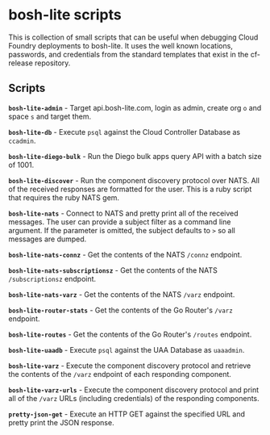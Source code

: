 # bosh-lite scripts

This is collection of small scripts that can be useful when debugging Cloud
Foundry deployments to bosh-lite. It uses the well known locations, passwords,
and credentials from the standard templates that exist in the cf-release
repository.

## Scripts

**`bosh-lite-admin`** - Target api.bosh-lite.com, login as admin, create org `o`
and space `s` and target them.

**`bosh-lite-db`** - Execute `psql` against the Cloud Controller Database as
`ccadmin`.

**`bosh-lite-diego-bulk`** - Run the Diego bulk apps query API with a batch size
of 1001.

**`bosh-lite-discover`** - Run the component discovery protocol over NATS. All
of the received responses are formatted for the user.  This is a ruby script
that requires the ruby NATS gem.

**`bosh-lite-nats`** - Connect to NATS and pretty print all of the received
messages. The user can provide a subject filter as a command line argument. If
the parameter is omitted, the subject defaults to `>` so all messages are
dumped.

**`bosh-lite-nats-connz`** - Get the contents of the NATS `/connz` endpoint.

**`bosh-lite-nats-subscriptionsz`** - Get the contents of the NATS
`/subscriptionsz` endpoint.

**`bosh-lite-nats-varz`** - Get the contents of the NATS `/varz` endpoint.

**`bosh-lite-router-stats`** - Get the contents of the Go Router's `/varz`
endpoint.

**`bosh-lite-routes`** - Get the contents of the Go Router's `/routes` endpoint.

**`bosh-lite-uaadb`** - Execute `psql` against the UAA Database as `uaaadmin`.

**`bosh-lite-varz`** - Execute the component discovery protocol and retrieve the
contents of the `/varz` endpoint of each responding component.

**`bosh-lite-varz-urls`** - Execute the component discovery protocol and print
all of the `/varz` URLs (including credentials) of the responding components.

**`pretty-json-get`** - Execute an HTTP GET against the specified URL and pretty
print the JSON response.
